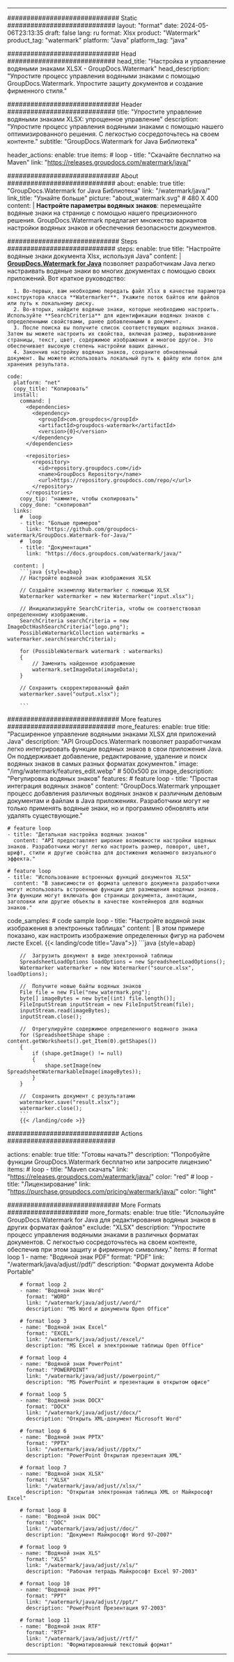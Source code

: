 
---
############################# Static ############################
layout: "format"
date:  2024-05-06T23:13:35
draft: false
lang: ru
format: Xlsx
product: "Watermark"
product_tag: "watermark"
platform: "Java"
platform_tag: "java"

############################# Head ############################
head_title: "Настройка и управление водяными знаками XLSX - GroupDocs.Watermark"
head_description: "Упростите процесс управления водяными знаками с помощью GroupDocs.Watermark. Упростите защиту документов и создание фирменного стиля."

############################# Header ############################
title: "Упростите управление водяными знаками XLSX: упрощенное управление" 
description: "Упростите процесс управления водяными знаками с помощью нашего оптимизированного решения. С легкостью сосредоточьтесь на своем контенте."
subtitle: "GroupDocs.Watermark for Java Библиотека" 

header_actions:
  enable: true
  items:
    #  loop
    - title: "Скачайте бесплатно на Maven"
      link: "https://releases.groupdocs.com/watermark/java/"
      
############################# About ############################
about:
    enable: true
    title: "GroupDocs.Watermark for Java Библиотека"
    link: "/watermark/java/"
    link_title: "Узнайте больше"
    picture: "about_watermark.svg" # 480 X 400
    content: |
       **Настройте параметры водяных знаков**: перемещайте водяные знаки на странице с помощью нашего прецизионного решения. GroupDocs.Watermark предлагает множество вариантов настройки водяных знаков и обеспечения безопасности документов.

############################# Steps ############################
steps:
    enable: true
    title: "Настройте водяные знаки документа Xlsx, используя Java"
    content: |
      **[GroupDocs.Watermark for Java](https://products.groupdocs.com/watermark/java/)** позволяет разработчикам Java легко настраивать водяные знаки во многих документах с помощью своих приложений. Вот краткое руководство:
      
      1. Во-первых, вам необходимо передать файл Xlsx в качестве параметра конструктора класса **Watermarker**. Укажите поток байтов или файлов или путь к локальному диску.
      2. Во-вторых, найдите водяные знаки, которые необходимо настроить. Используйте **SearchCriteria** для идентификации водяных знаков с определенными свойствами, ранее добавленными в документ.
      3. После поиска вы получите список соответствующих водяных знаков. Затем вы можете настроить их свойства, включая размер, выравнивание страницы, текст, цвет, содержимое изображения и многое другое. Это обеспечивает высокую степень настройки ваших данных.
      4. Закончив настройку водяных знаков, сохраните обновленный документ. Вы можете использовать локальный путь к файлу или поток для хранения результата.
   
    code:
      platform: "net"
      copy_title: "Копировать"
      install:
        command: |
          <dependencies>
            <dependency>
              <groupId>com.groupdocs</groupId>
              <artifactId>groupdocs-watermark</artifactId>
              <version>{0}</version>
            </dependency>
          </dependencies>

          <repositories>
            <repository>
              <id>repository.groupdocs.com</id>
              <name>GroupDocs Repository</name>
              <url>https://repository.groupdocs.com/repo/</url>
            </repository>
          </repositories>
        copy_tip: "нажмите, чтобы скопировать"
        copy_done: "скопировал"
      links:
        #  loop
        - title: "Больше примеров"
          link: "https://github.com/groupdocs-watermark/GroupDocs.Watermark-for-Java/"
        #  loop
        - title: "Документация"
          link: "https://docs.groupdocs.com/watermark/java/"
          
      content: |
        ```java {style=abap}
        // Настройте водяной знак изображения XLSX

        // Создайте экземпляр Watermarker с помощью XLSX
        Watermarker watermarker = new Watermarker("input.xlsx");
        
        // Инициализируйте SearchCriteria, чтобы он соответствовал определенному изображению.
        SearchCriteria searchCriteria = new ImageDctHashSearchCriteria("logo.png");
        PossibleWatermarkCollection watermarks = watermarker.search(searchCriteria);

        for (PossibleWatermark watermark : watermarks)
        {
            // Заменить найденное изображение
            watermark.setImageData(imageData);
        }

        // Сохранить скорректированный файл
        watermarker.save("output.xlsx");
        
        ```
        
############################# More features ############################
more_features:
  enable: true
  title: "Расширенное управление водяными знаками XLSX для приложений Java"
  description: "API GroupDocs.Watermark позволяет разработчикам легко интегрировать функции водяных знаков в свои приложения Java. Он поддерживает добавление, редактирование, удаление и поиск водяных знаков в самых разных форматах документов."
  image: "/img/watermark/features_edit.webp" # 500x500 px
  image_description: "Регулировка водяных знаков"
  features:
    # feature loop
    - title: "Простая интеграция водяных знаков"
      content: "GroupDocs.Watermark упрощает процесс добавления различных водяных знаков к различным деловым документам и файлам в Java приложениях. Разработчики могут не только применять водяные знаки, но и программно обновлять или удалять существующие."

    # feature loop
    - title: "Детальная настройка водяных знаков"
      content: "API предоставляет широкие возможности настройки водяных знаков. Разработчики могут легко настроить размер, поворот, цвет, шрифт, стили и другие свойства для достижения желаемого визуального эффекта."

    # feature loop
    - title: "Использование встроенных функций документов XLSX"
      content: "В зависимости от формата целевого документа разработчики могут использовать встроенные функции для размещения водяных знаков. Эти функции могут включать фон страницы документа, аннотации, заголовки или другие объекты в качестве контейнеров для водяных знаков."
      
  code_samples:
    # code sample loop
    - title: "Настройте водяной знак изображения в электронных таблицах"
      content: |
        В этом примере показано, как настроить изображение определенных фигур на рабочем листе Excel.
        {{< landing/code title="Java">}}
        ```java {style=abap}
        
        //  Загрузить документ в виде электронной таблицы
        SpreadsheetLoadOptions loadOptions = new SpreadsheetLoadOptions();
        Watermarker watermarker = new Watermarker("source.xlsx", loadOptions);

        //  Получите новые байты водяных знаков
        File file = new File("new_watermark.png");
        byte[] imageBytes = new byte[(int) file.length()];
        FileInputStream inputStream = new FileInputStream(file);
        inputStream.read(imageBytes);
        inputStream.close();

        //  Отрегулируйте содержимое определенного водяного знака
        for (SpreadsheetShape shape : content.getWorksheets().get_Item(0).getShapes())
        {
            if (shape.getImage() != null)
            {
                shape.setImage(new SpreadsheetWatermarkableImage(imageBytes));
            }
        }

        //  Сохранить документ с результатами
        watermarker.save("result.xlsx");
        watermarker.close();
        ```
        {{< /landing/code >}}


############################# Actions ############################

actions:
  enable: true
  title: "Готовы начать?"
  description: "Попробуйте функции GroupDocs.Watermark бесплатно или запросите лицензию"
  items:
    #  loop
    - title: "Maven скачать"
      link: "https://releases.groupdocs.com/watermark/java/"
      color: "red"
        #  loop
    - title: "Лицензирование"
      link: "https://purchase.groupdocs.com/pricing/watermark/java/"
      color: "light"


############################# More Formats #####################
more_formats:
    enable: true
    title: "Используйте GroupDocs.Watermark for Java для редактирования водяных знаков в других форматах файлов"
    exclude: "XLSX"
    description: "Упростите процесс управления водяными знаками в различных форматах документов. С легкостью сосредоточьтесь на своем контенте, обеспечив при этом защиту и фирменную символику."
    items: 
        # format loop 1
        - name: "Водяной знак PDF"
          format: "PDF"
          link: "/watermark/java/adjust//pdf/"
          description: "Формат документа Adobe Portable"

        # format loop 2
        - name: "Водяной знак Word"
          format: "WORD"
          link: "/watermark/java/adjust//word/"
          description: "MS Word и документы Open Office"
          
        # format loop 3
        - name: "Водяной знак Excel"
          format: "EXCEL"
          link: "/watermark/java/adjust//excel/"
          description: "MS Excel и электронные таблицы Open Office"

        # format loop 4
        - name: "Водяной знак PowerPoint"
          format: "POWERPOINT"
          link: "/watermark/java/adjust//powerpoint/"
          description: "MS PowerPoint и презентации в открытом офисе"

        # format loop 5
        - name: "Водяной знак DOCX"
          format: "DOCX"
          link: "/watermark/java/adjust//docx/"
          description: "Открыть XML-документ Microsoft Word"
          
        # format loop 6
        - name: "Водяной знак PPTX"
          format: "PPTX"
          link: "/watermark/java/adjust//pptx/"
          description: "PowerPoint Открытая презентация XML"
          
        # format loop 7
        - name: "Водяной знак XLSX"
          format: "XLSX"
          link: "/watermark/java/adjust//xlsx/"
          description: "Открытая электронная таблица XML от Майкрософт Excel"

        # format loop 8
        - name: "Водяной знак DOC"
          format: "DOC"
          link: "/watermark/java/adjust//doc/"
          description: "Документ Майкрософт Word 97—2007"

        # format loop 9
        - name: "Водяной знак XLS"
          format: "XLS"
          link: "/watermark/java/adjust//xls/"
          description: "Рабочая тетрадь Майкрософт Excel 97-2003"

        # format loop 10
        - name: "Водяной знак PPT"
          format: "PPT"
          link: "/watermark/java/adjust//ppt/"
          description: "PowerPoint Презентация 97-2003"

        # format loop 11
        - name: "Водяной знак RTF"
          format: "RTF"
          link: "/watermark/java/adjust//rtf/"
          description: "Форматированный текстовый формат"

---